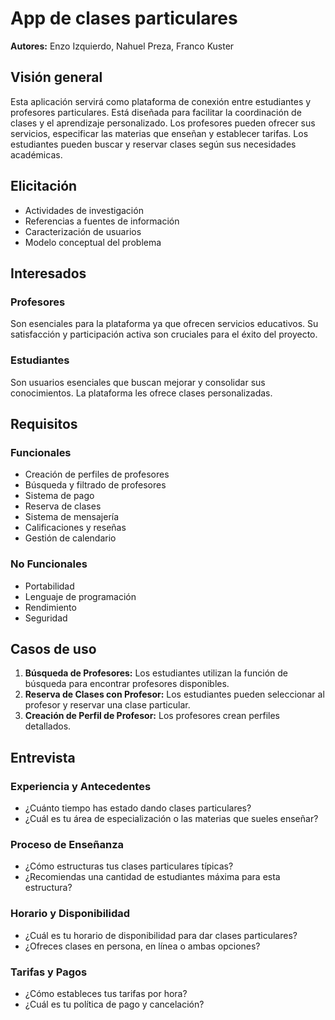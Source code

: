 # App de clases particulares

**Autores:** Enzo Izquierdo, Nahuel Preza, Franco Kuster

## Visión general

Esta aplicación servirá como plataforma de conexión entre estudiantes y profesores particulares. Está diseñada para facilitar la coordinación de clases y el aprendizaje personalizado. Los profesores pueden ofrecer sus servicios, especificar las materias que enseñan y establecer tarifas. Los estudiantes pueden buscar y reservar clases según sus necesidades académicas.

## Elicitación

- Actividades de investigación
- Referencias a fuentes de información
- Caracterización de usuarios
- Modelo conceptual del problema

## Interesados

### Profesores

Son esenciales para la plataforma ya que ofrecen servicios educativos. Su satisfacción y participación activa son cruciales para el éxito del proyecto.

### Estudiantes

Son usuarios esenciales que buscan mejorar y consolidar sus conocimientos. La plataforma les ofrece clases personalizadas.

## Requisitos

### Funcionales

- Creación de perfiles de profesores
- Búsqueda y filtrado de profesores
- Sistema de pago
- Reserva de clases
- Sistema de mensajería
- Calificaciones y reseñas
- Gestión de calendario

### No Funcionales

- Portabilidad
- Lenguaje de programación
- Rendimiento
- Seguridad

## Casos de uso

1. **Búsqueda de Profesores:** Los estudiantes utilizan la función de búsqueda para encontrar profesores disponibles.
2. **Reserva de Clases con Profesor:** Los estudiantes pueden seleccionar al profesor y reservar una clase particular.
3. **Creación de Perfil de Profesor:** Los profesores crean perfiles detallados.

## Entrevista

### Experiencia y Antecedentes

- ¿Cuánto tiempo has estado dando clases particulares?
- ¿Cuál es tu área de especialización o las materias que sueles enseñar?

### Proceso de Enseñanza

- ¿Cómo estructuras tus clases particulares típicas?
- ¿Recomiendas una cantidad de estudiantes máxima para esta estructura?

### Horario y Disponibilidad

- ¿Cuál es tu horario de disponibilidad para dar clases particulares?
- ¿Ofreces clases en persona, en línea o ambas opciones?

### Tarifas y Pagos

- ¿Cómo estableces tus tarifas por hora?
- ¿Cuál es tu política de pago y cancelación?